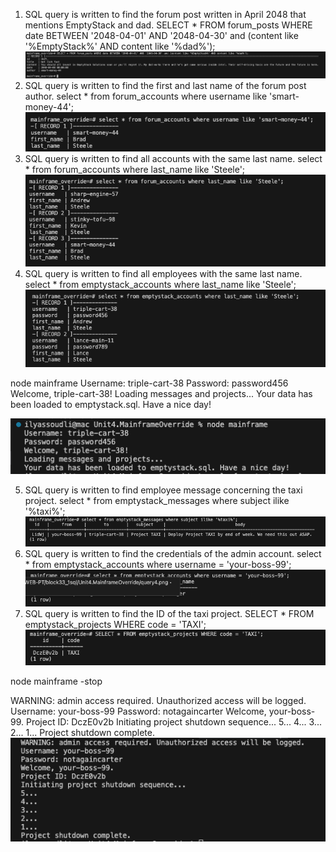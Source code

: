 1. SQL query is written to find the forum post written in April 2048 that mentions EmptyStack and dad.
    SELECT * FROM forum_posts WHERE date BETWEEN '2048-04-01' AND '2048-04-30' and (content like '%EmptyStack%' AND content like '%dad%');
    ![Screenshot of query result](query1.png)
2. SQL query is written to find the first and last name of the forum post author.
    select * from forum_accounts where username like 'smart-money-44';
    ![Screenshot of query result](query2.png)
3. SQL query is written to find all accounts with the same last name.
    select * from forum_accounts where last_name like 'Steele';
    ![Screenshot of query result](query3.png)
4. SQL query is written to find all employees with the same last name.
    select * from emptystack_accounts where last_name like 'Steele';
    ![Screenshot of query result](query4.png)

node mainframe
Username: triple-cart-38
Password: password456
Welcome, triple-cart-38!
Loading messages and projects...
Your data has been loaded to emptystack.sql. Have a nice day!

![Screenshot of result](emptystackdb.png)

5. SQL query is written to find employee message concerning the taxi project.
    select * from emptystack_messages where subject ilike '%taxi%';
    ![Screenshot of query result](query5.png)
6. SQL query is written to find the credentials of the admin account.
    select * from emptystack_accounts where username = 'your-boss-99';
    ![Screenshot of query result](query6.png)
7. SQL query is written to find the ID of the taxi project.
    SELECT * FROM emptystack_projects WHERE code = 'TAXI';
    ![Screenshot of query result](query7.png)

node mainframe -stop

WARNING: admin access required. Unauthorized access will be logged.
Username: your-boss-99
Password: notagaincarter
Welcome, your-boss-99.
Project ID: DczE0v2b
Initiating project shutdown sequence...
5...
4...
3...
2...
1...
Project shutdown complete.
![Screenshot of result](shutdown.png)




